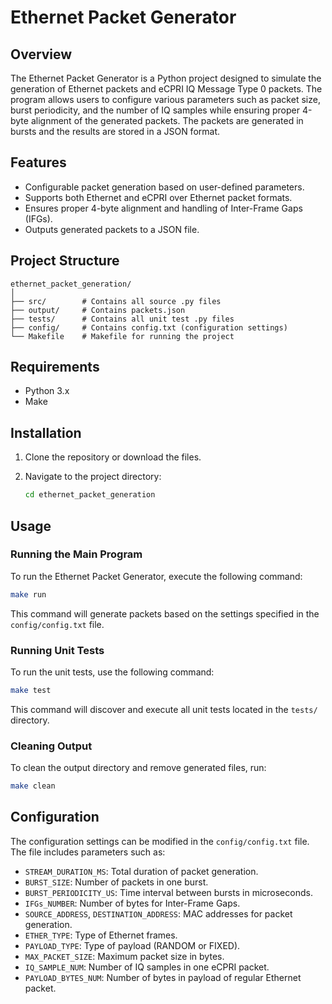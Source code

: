 
# Ethernet Packet Generator

## Overview
The Ethernet Packet Generator is a Python project designed to simulate the generation of Ethernet packets and eCPRI IQ Message Type 0 packets. The program allows users to configure various parameters such as packet size, burst periodicity, and the number of IQ samples while ensuring proper 4-byte alignment of the generated packets. The packets are generated in bursts and the results are stored in a JSON format.

## Features
- Configurable packet generation based on user-defined parameters.
- Supports both Ethernet and eCPRI over Ethernet packet formats.
- Ensures proper 4-byte alignment and handling of Inter-Frame Gaps (IFGs).
- Outputs generated packets to a JSON file.

## Project Structure
```
ethernet_packet_generation/
│
├── src/        # Contains all source .py files
├── output/     # Contains packets.json
├── tests/      # Contains all unit test .py files
├── config/     # Contains config.txt (configuration settings)
└── Makefile    # Makefile for running the project
```

## Requirements
- Python 3.x
- Make

## Installation
1. Clone the repository or download the files.

2. Navigate to the project directory:
   ```bash
   cd ethernet_packet_generation
   ```


## Usage

### Running the Main Program

To run the Ethernet Packet Generator, execute the following command:

```bash
make run
```

This command will generate packets based on the settings specified in the `config/config.txt` file.

### Running Unit Tests

To run the unit tests, use the following command:

```bash
make test
```

This command will discover and execute all unit tests located in the `tests/` directory.

### Cleaning Output

To clean the output directory and remove generated files, run:

```bash
make clean
```

## Configuration

The configuration settings can be modified in the `config/config.txt` file. The file includes parameters such as:

- `STREAM_DURATION_MS`: Total duration of packet generation.
- `BURST_SIZE`: Number of packets in one burst.
- `BURST_PERIODICITY_US`: Time interval between bursts in microseconds.
- `IFGs_NUMBER`: Number of bytes for Inter-Frame Gaps.
- `SOURCE_ADDRESS`, `DESTINATION_ADDRESS`: MAC addresses for packet generation.
- `ETHER_TYPE`: Type of Ethernet frames.
- `PAYLOAD_TYPE`: Type of payload (RANDOM or FIXED).
- `MAX_PACKET_SIZE`: Maximum packet size in bytes.
- `IQ_SAMPLE_NUM`: Number of IQ samples in one eCPRI packet.
- `PAYLOAD_BYTES_NUM`: Number of bytes in payload of regular Ethernet packet.